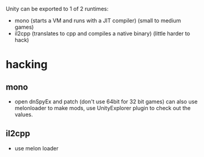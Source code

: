 Unity can be exported to 1 of 2 runtimes:
- mono (starts a VM and runs with a JIT compiler) (small to medium games)
- il2cpp (translates to cpp and compiles a native binary) (little harder to hack)

# hacking
## mono
- open dnSpyEx and patch (don't use 64bit for 32 bit games) can also use melonloader to make mods, use UnityExplorer plugin to check out the values.

## il2cpp
- use melon loader